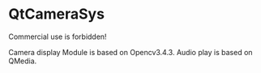 # QtCameraSys
Commercial use is forbidden!

Camera display Module is based on Opencv3.4.3.
Audio play is based on QMedia.


